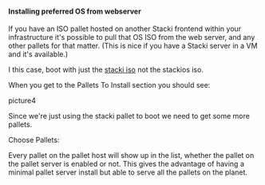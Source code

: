 #### Installing preferred OS from webserver

If you have an ISO pallet hosted on another Stacki frontend within your infrastructure it's possible to pull that OS ISO from the web
server, and any other pallets for that matter. (This is nice if you have a Stacki server in a VM and it's available.)


I this case, boot with just the [stacki iso]() not the stackios iso.

When you get to the Pallets To Install section you should see:

picture4

Since we're just using the stacki pallet to boot we need to get some more pallets.

Choose Pallets:

Every pallet on the pallet host will show up in the list, whether the pallet on the pallet server is enabled or not. This gives the advantage of having a minimal pallet server install but able to serve all the pallets on the planet.
